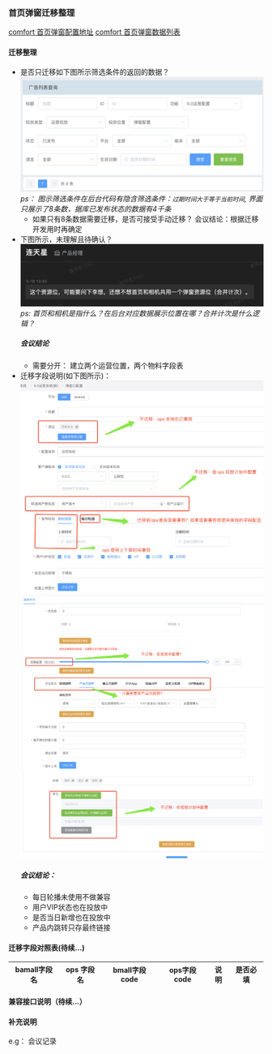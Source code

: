 ### 首页弹窗迁移整理
[comfort 首页弹窗配置地址](https://comfort.camera360.com/camera360/dispatcher/v9Manager/popWindow)
[comfort 首页弹窗数据列表](https://comfort.camera360.com/camera360/dispatcher/history/ad90)
#### 迁移整理
- 是否只迁移如下图所示筛选条件的返回的数据？
  ![](./homepage_alert_1.png)
   *ps： 图示筛选条件在后台代码有隐含筛选条件：`过期时间大于等于当前时间`, 界面只展示了8条数，据库已发布状态的数据有4千条*
   - 如果只有8条数据需要迁移，是否可接受手动迁移？
     会议结论：根据迁移开发用时再确定
- 下图所示，未理解且待确认？
   ![](./chart_with_tianxing.png)
   *ps: 首页和相机是指什么？在后台对应数据展示位置在哪？合并计次是什么逻辑？*
   ##### 会议结论
   - 需要分开： 建立两个运营位置，两个物料字段表
- 迁移字段说明(如下图所示)： 
    ![](./homepage_alert_cfg_1.png)
    ![](./homepage_alert_cfg_2.png)
    ![](./homepage_alert_cfg_3.png)
    ##### 会议结论：
    - 每日轮播未使用不做兼容
    - 用户VIP状态也在投放中
    - 是否当日新增也在投放中
    - 产品内跳转只存最终链接
#### 迁移字段对照表(待续...)
 | bamall字段名 | ops 字段名 | bmall字段code | ops字段code | 说明 | 是否必填 |
 | --- | --- | --- | --- | --- | --- |
#### 兼容接口说明（待续...）

#### 补充说明
e.g： 会议记录



